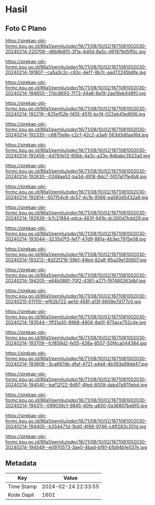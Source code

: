 # Hasil

## Foto C Plano

https://sirekap-obj-formc.kpu.go.id/86a1/pemilu/pdpr/16/71/08/10/02/1671081002030-20240214-220708--d6b9b8f5-3f1e-4d0d-8a5c-d91979d5ff0c.jpg

https://sirekap-obj-formc.kpu.go.id/86a1/pemilu/pdpr/16/71/08/10/02/1671081002030-20240214-191807--ca5a3c2c-c93c-4ef7-8b7c-aad72245b8fe.jpg

https://sirekap-obj-formc.kpu.go.id/86a1/pemilu/pdpr/16/71/08/10/02/1671081002030-20240214-194650--17dc8693-7f73-44a8-8a19-2ae19eb448f0.jpg

https://sirekap-obj-formc.kpu.go.id/86a1/pemilu/pdpr/16/71/08/10/02/1671081002030-20240214-192219--825ef52b-f455-4515-bcf4-022eb41ed906.jpg

https://sirekap-obj-formc.kpu.go.id/86a1/pemilu/pdpr/16/71/08/10/02/1671081002030-20240214-192335--c6875e8e-c2c1-42c2-a3a6-563d3d0aa16d.jpg

https://sirekap-obj-formc.kpu.go.id/86a1/pemilu/pdpr/16/71/08/10/02/1671081002030-20240214-192458--4d793e12-60bb-4a3c-a23e-8dbabc3522a0.jpg

https://sirekap-obj-formc.kpu.go.id/86a1/pemilu/pdpr/16/71/08/10/02/1671081002030-20240214-192630--0348aa52-ba3d-4918-8dc7-5f07af7fe4b8.jpg

https://sirekap-obj-formc.kpu.go.id/86a1/pemilu/pdpr/16/71/08/10/02/1671081002030-20240214-192814--657f54c6-dc57-4c1b-9566-ea560d5432a9.jpg

https://sirekap-obj-formc.kpu.go.id/86a1/pemilu/pdpr/16/71/08/10/02/1671081002030-20240214-192939--b7c21884-edca-483f-941b-dc300d7bdd29.jpg

https://sirekap-obj-formc.kpu.go.id/86a1/pemilu/pdpr/16/71/08/10/02/1671081002030-20240214-193044--3235d7f3-fef7-47d9-881a-4b3ec7915e08.jpg

https://sirekap-obj-formc.kpu.go.id/86a1/pemilu/pdpr/16/71/08/10/02/1671081002030-20240214-193213--8d22f216-59b1-44bd-82a8-85a29e130607.jpg

https://sirekap-obj-formc.kpu.go.id/86a1/pemilu/pdpr/16/71/08/10/02/1671081002030-20240214-194205--e64b0881-70f2-4381-a271-f97480263dbf.jpg

https://sirekap-obj-formc.kpu.go.id/86a1/pemilu/pdpr/16/71/08/10/02/1671081002030-20240215-011110--ef62b722-ae1d-458f-a13f-6609e7d177c0.jpg

https://sirekap-obj-formc.kpu.go.id/86a1/pemilu/pdpr/16/71/08/10/02/1671081002030-20240214-193544--1ff31a30-8968-4804-8a0f-875ace752cde.jpg

https://sirekap-obj-formc.kpu.go.id/86a1/pemilu/pdpr/16/71/08/10/02/1671081002030-20240214-193709--fcf859d2-fe55-438a-8557-50f4ca044384.jpg

https://sirekap-obj-formc.kpu.go.id/86a1/pemilu/pdpr/16/71/08/10/02/1671081002030-20240214-193808--3ca667db-dfaf-4721-a4d4-4b393a99dd47.jpg

https://sirekap-obj-formc.kpu.go.id/86a1/pemilu/pdpr/16/71/08/10/02/1671081002030-20240214-194040--baf12f22-9d97-4fed-8009-dabd7a970ebd.jpg

https://sirekap-obj-formc.kpu.go.id/86a1/pemilu/pdpr/16/71/08/10/02/1671081002030-20240214-194311--099039c1-9845-40fe-a830-0a36807be6f0.jpg

https://sirekap-obj-formc.kpu.go.id/86a1/pemilu/pdpr/16/71/08/10/02/1671081002030-20240214-194405--b354471d-1bd0-4f86-9746-c4ff283c351d.jpg

https://sirekap-obj-formc.kpu.go.id/86a1/pemilu/pdpr/16/71/08/10/02/1671081002030-20240214-194549--e0970573-3ae0-4bad-bf81-b1b94b1e037e.jpg


## Metadata

| Key        | Value               |
| ---------- | ------------------- |
| Time Stamp | 2024-02-24 22:33:55 |
| Kode Dapil | 1601                |



